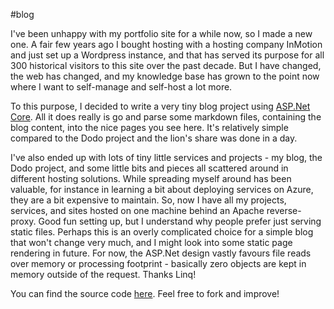 ﻿#blog

I've been unhappy with my portfolio site for a while now, so I made a new one. A fair few years ago I bought hosting with a hosting company InMotion and just set up a  Wordpress instance, and that has served its purpose for all 300 historical visitors to this site over the past decade. But I have changed, the web has changed, and my knowledge base has grown to the point now where I want to self-manage and self-host a lot more.

To this purpose, I decided to write a very tiny blog project using [ASP.Net Core](https://dotnet.microsoft.com/learn/aspnet/what-is-aspnet-core). All it does really is go and parse some markdown files, containing the blog content, into the nice pages you see here. It's relatively simple compared to the Dodo project and the lion's share was done in a day.

I've also ended up with lots of tiny little services and projects - my blog, the Dodo project, and some little bits and pieces all scattered around in different hosting solutions. While spreading myself around has been valuable, for instance in learning a bit about deploying services on Azure, they are a bit expensive to maintain. So, now I have all my projects, services, and sites hosted on one machine behind an Apache reverse-proxy. Good fun setting up, but I understand why people prefer just serving static files. Perhaps this is an overly complicated choice for a simple blog that won't change very much, and I might look into some static page rendering in future. For now, the ASP.Net design vastly favours file reads over memory or processing footprint - basically zero objects are kept in memory outside of the request. Thanks Linq!

You can find the source code [here](https://github.com/cowtrix). Feel free to fork and improve!